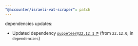 ```yaml
---
"@accounter/israeli-vat-scraper": patch
---
```

dependencies updates:
  - Updated dependency [`puppeteer@22.12.1` ↗︎](https://www.npmjs.com/package/puppeteer/v/22.12.1) (from `22.12.0`, in `dependencies`)
